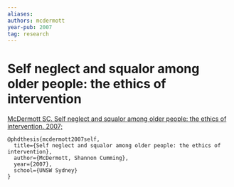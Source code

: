 ```yaml
---
aliases:
authors: mcdermott
year-pub: 2007
tag: research
---
```


# Self neglect and squalor among older people: the ethics of intervention

[McDermott SC. Self neglect and squalor among older people: the ethics of intervention. 2007;](https://sciwheel.com/work/#/items/13593247/detail?collection=702106)

```
@phdthesis{mcdermott2007self,
  title={Self neglect and squalor among older people: the ethics of intervention},
  author={McDermott, Shannon Cumming},
  year={2007},
  school={UNSW Sydney}
}
```

